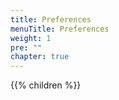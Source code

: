 ```yaml
---
title: Preferences
menuTitle: Preferences
weight: 1
pre: ""
chapter: true
---
```


{{% children %}}
